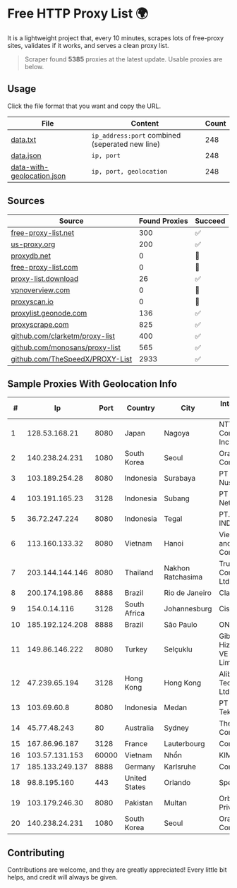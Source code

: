 
# Free HTTP Proxy List 🌍

It is a lightweight project that, every 10 minutes, scrapes lots of free-proxy sites, validates if it works, and serves a clean proxy list.


> Scraper found **5385** proxies at the latest update. Usable proxies are below.

## Usage

Click the file format that you want and copy the URL.


|File|Content|Count|
|----|-------|-----|
|[data.txt](https://raw.githubusercontent.com/themiralay/Proxy-List-World/master/data.txt)|`ip_address:port` combined (seperated new line)|248|
|[data.json](https://raw.githubusercontent.com/themiralay/Proxy-List-World/master/data.json)|`ip, port`|248|
|[data-with-geolocation.json](https://raw.githubusercontent.com/themiralay/Proxy-List-World/master/data-with-geolocation.json)|`ip, port, geolocation`|248|

## Sources

|Source|Found Proxies|Succeed|
|------|-------------|-------|
|[free-proxy-list.net](https://free-proxy-list.net)|300|✅|
|[us-proxy.org](https://www.us-proxy.org)|200|✅|
|[proxydb.net](http://proxydb.net)|0|🚫|
|[free-proxy-list.com](https://free-proxy-list.com/?page=&port=&type%5B%5D=http&type%5B%5D=https&up_time=0&search=Search)|0|🚫|
|[proxy-list.download](https://www.proxy-list.download/HTTP)|26|✅|
|[vpnoverview.com](https://vpnoverview.com/privacy/anonymous-browsing/free-proxy-servers)|0|🚫|
|[proxyscan.io](https://www.proxyscan.io)|0|🚫|
|[proxylist.geonode.com](https://proxylist.geonode.com/api/proxy-list?limit=300&page=1&sort_by=lastChecked&sort_type=desc&protocols=http,https)|136|✅|
|[proxyscrape.com](https://api.proxyscrape.com/v2/?request=displayproxies&protocol=http&timeout=10000&country=all&ssl=all&anonymity=all)|825|✅|
|[github.com/clarketm/proxy-list](https://raw.githubusercontent.com/clarketm/proxy-list/master/proxy-list-raw.txt)|400|✅|
|[github.com/monosans/proxy-list](https://raw.githubusercontent.com/monosans/proxy-list/main/proxies/http.txt)|565|✅|
|[github.com/TheSpeedX/PROXY-List](https://raw.githubusercontent.com/TheSpeedX/PROXY-List/master/http.txt)|2933|✅|


## Sample Proxies With Geolocation Info

|#|Ip|Port|Country|City|Internet Service Provider|
|-|--|----|-------|----|-------------------------|
|1|128.53.168.21|8080|Japan|Nagoya|NTT PC Communications, Inc.|
|2|140.238.24.231|1080|South Korea|Seoul|Oracle Corporation|
|3|103.189.254.28|8080|Indonesia|Surabaya|PT Lintas Daya Nusantara|
|4|103.191.165.23|3128|Indonesia|Subang|PT Sakti Wijaya Network|
|5|36.72.247.224|8080|Indonesia|Tegal|PT. TELKOM INDONESIA|
|6|113.160.133.32|8080|Vietnam|Hanoi|VietNam Post and Telecom Corporation|
|7|203.144.144.146|8080|Thailand|Nakhon Ratchasima|True Internet Corporation CO. Ltd.|
|8|200.174.198.86|8888|Brazil|Rio de Janeiro|Claro S.A|
|9|154.0.14.116|3128|South Africa|Johannesburg|Cisp IP3|
|10|185.192.124.208|8888|Brazil|São Paulo|ONEPROVIDER|
|11|149.86.146.222|8080|Turkey|Selçuklu|Gibirnet Iletisim Hizmetleri Sanayi VE Ticaret Limited Sirketi|
|12|47.239.65.194|3128|Hong Kong|Hong Kong|Alibaba (US) Technology Co., Ltd.|
|13|103.69.60.8|8080|Indonesia|Medan|PT Sukha Karya Teknologi|
|14|45.77.48.243|80|Australia|Sydney|The Constant Company|
|15|167.86.96.187|3128|France|Lauterbourg|Contabo GmbH|
|16|103.57.131.153|60000|Vietnam|Nhổn|KIM|
|17|185.133.249.137|8888|Germany|Karlsruhe|Contabo GmbH|
|18|98.8.195.160|443|United States|Orlando|Spectrum|
|19|103.179.246.30|8080|Pakistan|Multan|Orbit Networks Private Limited|
|20|140.238.24.231|1080|South Korea|Seoul|Oracle Corporation|



## Contributing

Contributions are welcome, and they are greatly appreciated! Every
little bit helps, and credit will always be given.

